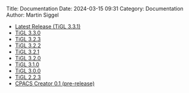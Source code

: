 Title: Documentation
Date: 2024-03-15 09:31
Category: Documentation
Author: Martin Siggel

 - [Latest Release (TiGL 3.3.1)](../doc/latest/index.html)
 - [TiGL 3.3.0](../doc/3.3.0/index.html)
 - [TiGL 3.2.3](../doc/3.2.3/index.html)
 - [TiGL 3.2.2](../doc/3.2.2/index.html)
 - [TiGL 3.2.1](../doc/3.2.1/index.html)
 - [TiGL 3.2.0](../doc/3.2.0/index.html)
 - [TiGL 3.1.0](../doc/3.1.0/index.html)
 - [TiGL 3.0.0](../doc/3.0.0/index.html)
 - [TiGL 2.2.3](../doc/2.2.3/index.html)
 - [CPACS Creator 0.1 (pre-release)](../doc/cpacscreator-0.1/index.html)
